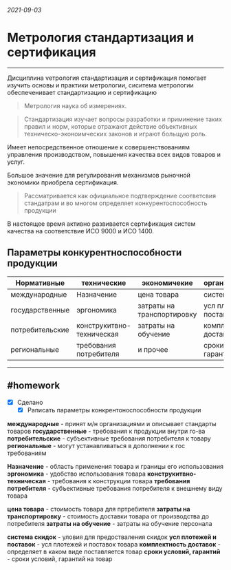 *2021-09-03*

# Метрология стандартизация и сертификация
---

Дисциплина vетрология стандартизация и сертификация помогает изучить основы и практики метрологии, сиситема метрологии обеспеченивает стандартизацию и сертификацию

>Метрология наука об измерениях.

>Стандартизация изучает вопросы разработки и приминение таких правил и норм, которые отражают действие объективных техническо-эконоимческих законов и играют больщую роль.

Имеет непосредственное отношение к совершенствованиям управления производством, повышения качества всех видов товаров и услуг.

Большое значение для регулирования механизмов рыночной экономики приобрела сертификация.

>Рассматривается как официальное подтверждение соответсвия стандатрам и во многом определяет конкурентоспособность продукции

В настоящее время активно развивается сертификация систем качества на соответствие ИСО 9000 и ИСО 1400.

## Параметры конкурентноспособности продукции

| Нормативные     | технические               | экономичекие               | организационные         |
| --------------- | ------------------------- | -------------------------- | ----------------------- |
| международные   | Назначение                | цена товара                | система  скидок         |
| государственные | эргономика                | затраты на транспортировку | усл платежей и поставок |
| потребительские | конструкитвно-техническая | затраты на обучение        | комплектность доставок  |
| региональные    | требования потребителя    | и прочее                   | сроки условий, гарантий |

---

##    #homework 

- [x]  Сделано
	- [x]  Раписать параметры конкрентоноспособности продукции

**международные** - принят м/н организациями и описывает стандарты товаров
**государственные** - требования к продукции внутри го-ва
**потребительские** - субъективные требования потребителя к товару
**региональные** - могут устанавливаться в дополнении к гос требованиям

**Назначение** - область применения товара и границы его использования
**эргономика** - удобство использования товара
**конструкитвно-техническая** - требования к конструкции товара
**требования потребителя** - субъективные требования потребителя к внешнему виду товара

**цена товара** - стоимость товара для пртребителя
**затраты на транспортировку** - стоимость доставки товара от производства до потребителя
**затраты на обучение** - затраты на обучение персонала

**система  скидок** - уловия для предостваления скидок
**усл плотежей и поставок** - усл плотежей и поставок товара
**комплектность доставок** - определяет в каком виде поставляется товар
**сроки условий, гарантий** - сроки условий, гарантий на товар